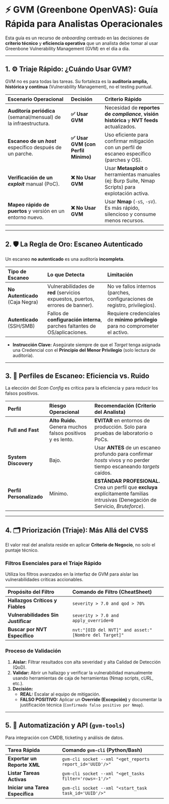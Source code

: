 # ⚡ GVM (Greenbone OpenVAS): Guía Rápida para Analistas Operacionales

Esta guía es un recurso de *onboarding* centrado en las decisiones de **criterio técnico** y **eficiencia operativa** que un analista debe tomar al usar Greenbone Vulnerability Management (GVM) en el día a día.

---

## 1. ⚙️ Triaje Rápido: ¿Cuándo Usar GVM?

GVM no es para todas las tareas. Su fortaleza es la **auditoría amplia, histórica y continua** (Vulnerability Management), no el testing puntual.

| Escenario Operacional | Decisión | Criterio Rápido |
| :--- | :--- | :--- |
| **Auditoría periódica** (semanal/mensual) de la infraestructura. | **✅ Usar GVM** | Necesidad de **reportes de *compliance***, **visión histórica** y **NVT feeds** actualizados. |
| **Escaneo de un *host*** específico después de un parche. | **✅ Usar GVM (con Perfil Mínimo)** | Uso eficiente para confirmar mitigación con un perfil de escaneo específico (parches y OS). |
| **Verificación de un *exploit*** manual (PoC). | **❌ No Usar GVM** | Usar **Metasploit** o herramientas manuales (ej: Burp Suite, Nmap Scripts) para explotación activa. |
| **Mapeo rápido de puertos** y versión en un entorno nuevo. | **❌ No Usar GVM** | Usar **Nmap** (`-sS`, `-sV`). Es más rápido, silencioso y consume menos recursos. |

---

## 2. 🛡️ La Regla de Oro: Escaneo Autenticado

Un escaneo **no autenticado** es una auditoría **incompleta**.

| Tipo de Escaneo | Lo que Detecta | Limitación |
| :--- | :--- | :--- |
| **No Autenticado** (Caja Negra) | Vulnerabilidades de **red** (servicios expuestos, puertos, errores de banner). | No ve fallos internos (parches, configuraciones de registro, privilegios). |
| **Autenticado** (SSH/SMB) | Fallos de **configuración interna**, parches faltantes de OS/aplicaciones. | Requiere credenciales de **mínimo privilegio** para no comprometer el activo. |

* **Instrucción Clave:** Asegúrate siempre de que el *Target* tenga asignada una Credencial con el **Principio del Menor Privilegio** (solo lectura de auditoría).

---

## 3. 🎯 Perfiles de Escaneo: Eficiencia vs. Ruido

La elección del *Scan Config* es crítica para la eficiencia y para reducir los falsos positivos.

| Perfil | Riesgo Operacional | Recomendación (Criterio del Analista) |
| :--- | :--- | :--- |
| **Full and Fast** | **Alto Ruido.** Genera muchos falsos positivos y es lento. | **EVITAR** en entornos de producción. Solo para pruebas de laboratorio o PoCs. |
| **System Discovery** | Bajo. | Usar **ANTES** de un escaneo profundo para confirmar *hosts* vivos y no perder tiempo escaneando *targets* caídos. |
| **Perfil Personalizado** | Mínimo. | **ESTÁNDAR PROFESIONAL.** Crea un perfil que **excluya** explícitamente familias intrusivas (Denegación de Servicio, *Bruteforce*). |

---

## 4. 🗂️ Priorización (Triaje): Más Allá del CVSS

El valor real del analista reside en aplicar **Criterio de Negocio**, no solo el puntaje técnico.

### Filtros Esenciales para el Triaje Rápido

Utiliza los filtros avanzados en la interfaz de GVM para aislar las vulnerabilidades críticas accionables.

| Propósito del Filtro | Comando de Filtro (CheatSheet) |
| :--- | :--- |
| **Hallazgos Críticos y Fiables** | `severity > 7.0 and qod > 70%` |
| **Vulnerabilidades Sin Justificar** | `severity > 7.0 and apply_override=0` |
| **Buscar por NVT Específico** | `nvt:"[OID del NVT]" and asset:"[Nombre del Target]"` |

### Proceso de Validación

1.  **Aislar:** Filtrar resultados con alta severidad y alta Calidad de Detección (QoD).
2.  **Validar:** Abrir un hallazgo y verificar la vulnerabilidad manualmente usando herramientas de caja de herramientas (Nmap scripts, cURL, etc.).
3.  **Decisión:**
    * **REAL:** Escalar al equipo de mitigación.
    * **FALSO POSITIVO:** Aplicar un **Override (Excepción)** y documentar la justificación técnica (`Confirmado falso positivo por Nmap`).

---

## 5. 🤖 Automatización y API (`gvm-tools`)

Para integración con CMDB, ticketing y análisis de datos.

| Tarea Rápida | Comando `gvm-cli` (Python/Bash) |
| :--- | :--- |
| **Exportar un Reporte XML** | `gvm-cli socket --xml "<get_reports report_id='UUID'/>"` |
| **Listar Tareas Activas** | `gvm-cli socket --xml "<get_tasks filter='rows=-1'/>"` |
| **Iniciar una Tarea Específica** | `gvm-cli socket --xml "<start_task task_id='UUID'/>"` |